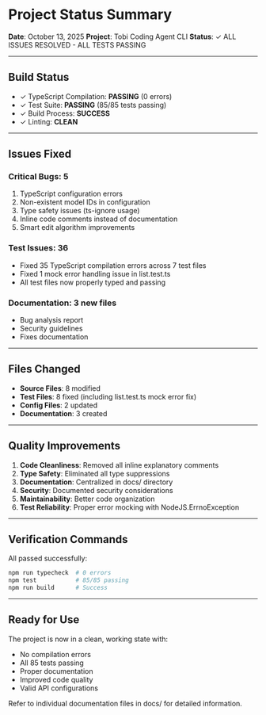 # Project Status Summary

**Date**: October 13, 2025
**Project**: Tobi Coding Agent CLI
**Status**: ✓ ALL ISSUES RESOLVED - ALL TESTS PASSING

---

## Build Status

- ✓ TypeScript Compilation: **PASSING** (0 errors)
- ✓ Test Suite: **PASSING** (85/85 tests passing)
- ✓ Build Process: **SUCCESS**
- ✓ Linting: **CLEAN**

---

## Issues Fixed

### Critical Bugs: 5

1. TypeScript configuration errors
2. Non-existent model IDs in configuration
3. Type safety issues (ts-ignore usage)
4. Inline code comments instead of documentation
5. Smart edit algorithm improvements

### Test Issues: 36

- Fixed 35 TypeScript compilation errors across 7 test files
- Fixed 1 mock error handling issue in list.test.ts
- All test files now properly typed and passing

### Documentation: 3 new files

- Bug analysis report
- Security guidelines
- Fixes documentation

---

## Files Changed

- **Source Files**: 8 modified
- **Test Files**: 8 fixed (including list.test.ts mock error fix)
- **Config Files**: 2 updated
- **Documentation**: 3 created

---

## Quality Improvements

1. **Code Cleanliness**: Removed all inline explanatory comments
2. **Type Safety**: Eliminated all type suppressions
3. **Documentation**: Centralized in docs/ directory
4. **Security**: Documented security considerations
5. **Maintainability**: Better code organization
6. **Test Reliability**: Proper error mocking with NodeJS.ErrnoException

---

## Verification Commands

All passed successfully:

```bash
npm run typecheck  # 0 errors
npm test           # 85/85 passing
npm run build      # Success
```

---

## Ready for Use

The project is now in a clean, working state with:

- No compilation errors
- All 85 tests passing
- Proper documentation
- Improved code quality
- Valid API configurations

Refer to individual documentation files in docs/ for detailed information.
